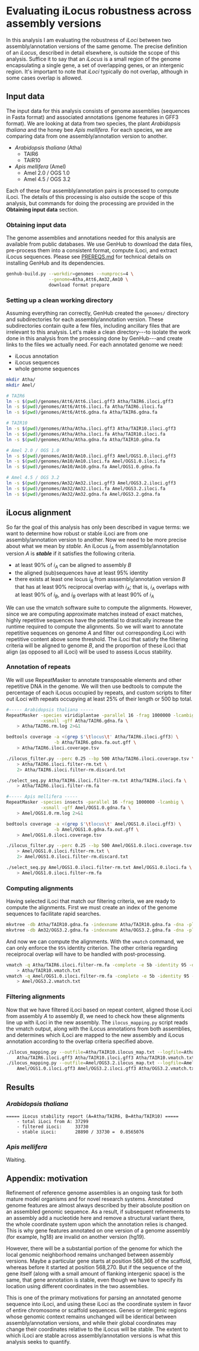 # Evaluating iLocus robustness across assembly versions

In this analysis I am evaluating the robustness of *iLoci* between two assembly/annotation versions of the same genome.
The precise definition of an *iLocus*, described in detail elsewhere, is outside the scope of this analysis.
Suffice it to say that an *iLocus* is a small region of the genome encapsulating a single gene, a set of overlapping genes, or an intergenic region.
It's important to note that *iLoci* typically do not overlap, although in some cases overlap is allowed.

## Input data

The input data for this analysis consists of genome assemblies (sequences in Fasta format) and associated annotations (genome features in GFF3 format).
We are looking at data from two species, the plant *Arabidopsis thaliana* and the honey bee *Apis mellifera*.
For each species, we are comparing data from one assembly/annotation version to another.

- *Arabidopsis thaliana* (Atha)
    - TAIR6
    - TAIR10
- *Apis mellifera* (Amel)
    - Amel 2.0 / OGS 1.0
    - Amel 4.5 / OGS 3.2

Each of these four assembly/annotation pairs is processed to compute iLoci.
The details of this processing is also outside the scope of this analysis, but commands for doing the processing are provided in the **Obtaining input data** section.

### Obtaining input data

The genome assemblies and annotations needed for this analysis are available from public databases.
We use GenHub to download the data files, pre-process them into a consistent format, compute iLoci, and extract iLocus sequences.
Please see [PREREQS.md](PREREQS.md) for technical details on installing GenHub and its dependencies.

```bash
genhub-build.py --workdir=genomes --numprocs=4 \
                --genome=Atha,Att6,Am32,Am10 \
                download format prepare
```

### Setting up a clean working directory

Assuming everything ran correctly, GenHub created the `genomes/` directory and subdirectories for each assembly/annotation version.
These subdirectories contain quite a few files, including ancillary files that are irrelevant to this analysis.
Let's make a clean directory---to isolate the work done in this analysis from the processing done by GenHub---and create links to the files we actually need.
For each annotated genome we need:
- iLocus annotation
- iLocus sequences
- whole genome sequences

```bash
mkdir Atha/
mkdir Amel/

# TAIR6
ln -s $(pwd)/genomes/Att6/Att6.iloci.gff3 Atha/TAIR6.iloci.gff3
ln -s $(pwd)/genomes/Att6/Att6.iloci.fa Atha/TAIR6.iloci.fa
ln -s $(pwd)/genomes/Att6/Att6.gdna.fa Atha/TAIR6.gdna.fa

# TAIR10
ln -s $(pwd)/genomes/Atha/Atha.iloci.gff3 Atha/TAIR10.iloci.gff3
ln -s $(pwd)/genomes/Atha/Atha.iloci.fa Atha/TAIR10.iloci.fa
ln -s $(pwd)/genomes/Atha/Atha.gdna.fa Atha/TAIR10.gdna.fa

# Amel 2.0 / OGS 1.0
ln -s $(pwd)/genomes/Am10/Am10.iloci.gff3 Amel/OGS1.0.iloci.gff3
ln -s $(pwd)/genomes/Am10/Am10.iloci.fa Amel/OGS1.0.iloci.fa
ln -s $(pwd)/genomes/Am10/Am10.gdna.fa Amel/OGS1.0.gdna.fa

# Amel 4.5 / OGS 3.2
ln -s $(pwd)/genomes/Am32/Am32.iloci.gff3 Amel/OGS3.2.iloci.gff3
ln -s $(pwd)/genomes/Am32/Am32.iloci.fa Amel/OGS3.2.iloci.fa
ln -s $(pwd)/genomes/Am32/Am32.gdna.fa Amel/OGS3.2.gdna.fa
```

## iLocus alignment

So far the goal of this analysis has only been described in vague terms: we want to determine how robust or stable iLoci are from one assembly/annotation version to another.
Now we need to be more precise about what we mean by *stable*.
An iLocus *i<sub>A</sub>* from assembly/annotation version *A* is __*stable*__ if it satisfies the following criteria.
- at least 90% of *i<sub>A</sub>* can be aligned to assembly *B*
- the aligned (sub)sequences have at least 95% identity
- there exists at least one locus *i<sub>B</sub>* from asssembly/annotation version *B* that has at least 90% reciprocal overlap with *i<sub>A</sub>*; that is, *i<sub>A</sub>* overlaps with at least 90% of *i<sub>B</sub>*, and *i<sub>B</sub>* overlaps with at least 90% of *i<sub>A</sub>*

We can use the vmatch software suite to compute the alignments.
However, since we are computing approximate matches instead of exact matches, highly repetitive sequences have the potential to drastically increase the runtime required to compute the alignments.
So we will want to annotate repetitive sequences on genome *A* and filter out corresponding iLoci with repetitive content above some threshold.
The iLoci that satisfy the filtering criteria will be aligned to genome *B*, and the proportion of these iLoci that align (as opposed to all iLoci) will be used to assess iLocus stability.

### Annotation of repeats

We will use RepeatMasker to annotate transposable elements and other repetitive DNA in the genome.
We will then use bedtools to compute the percentage of each iLocus occupied by repeats, and custom scripts to filter out iLoci with repeats occupying at least 25% of their length or 500 bp total.

```bash
#----- Arabidopsis thaliana -----
RepeatMasker -species viridiplantae -parallel 16 -frag 1000000 -lcambig \
             -xsmall -gff Atha/TAIR6.gdna.fa \
    > Atha/TAIR6.rm.log 2>&1

bedtools coverage -a <(grep $'\tlocus\t' Atha/TAIR6.iloci.gff3) \
                  -b Atha/TAIR6.gdna.fa.out.gff \
    > Atha/TAIR6.iloci.coverage.tsv

./ilocus_filter.py --perc 0.25 --bp 500 Atha/TAIR6.iloci.coverage.tsv \
    > Atha/TAIR6.iloci.filter-rm.txt \
    2> Atha/TAIR6.iloci.filter-rm.discard.txt

./select_seq.py Atha/TAIR6.iloci.filter-rm.txt Atha/TAIR6.iloci.fa \
    > Atha/TAIR6.iloci.filter-rm.fa

#----- Apis mellifera -----
RepeatMasker -species insects -parallel 16 -frag 1000000 -lcambig \
             -xsmall -gff Amel/OGS1.0.gdna.fa \
    > Amel/OGS1.0.rm.log 2>&1

bedtools coverage -a <(grep $'\tlocus\t' Amel/OGS1.0.iloci.gff3) \
                  -b Amel/OGS1.0.gdna.fa.out.gff \
    > Amel/OGS1.0.iloci.coverage.tsv

./ilocus_filter.py --perc 0.25 --bp 500 Amel/OGS1.0.iloci.coverage.tsv \
    > Amel/OGS1.0.iloci.filter-rm.txt \
    2> Amel/OGS1.0.iloci.filter-rm.discard.txt

./select_seq.py Amel/OGS1.0.iloci.filter-rm.txt Amel/OGS1.0.iloci.fa \
    > Amel/OGS1.0.iloci.filter-rm.fa
```

### Computing alignments

Having selected iLoci that match our filtering criteria, we are ready to compute the alignments.
First we must create an index of the genome sequences to facilitate rapid searches.

```bash
mkvtree -db Atha/TAIR10.gdna.fa -indexname Atha/TAIR10.gdna.fa -dna -pl 12 -allout -v
mkvtree -db Am32/OGS3.2.gdna.fa -indexname Atha/OGS3.2.gdna.fa -dna -pl 12 -allout -v
```

And now we can compute the alignments.
With the `vmatch` command, we can only enforce the `95%` identity criterion.
The other criteria regarding receiprocal overlap will have to be handled with post-processing.

```bash
vmatch -q Atha/TAIR6.iloci.filter-rm.fa -complete -e 5b -identity 95 -d -p -showdesc 0 Atha/TAIR10.gdna.fa \
    > Atha/TAIR10.vmatch.txt
vmatch -q Amel/OGS1.0.iloci.filter-rm.fa -complete -e 5b -identity 95 -d -p -showdesc 0 Amel/OGS3.2.gdna.fa \
    > Amel/OGS3.2.vmatch.txt
```

### Filtering alignments

Now that we have filtered iLoci based on repeat content, aligned those iLoci from assembly *A* to assembly *B*, we need to check how these alignments line up with iLoci in the new assembly.
The `ilocus_mapping.py` script reads the vmatch output, along with the iLocus annotations from both assemblies, and determines which iLoci are mapped to the new assembly and iLocus annotation according to the overlap criteria specified above.

```bash
./ilocus_mapping.py --outfile=Atha/TAIR10.ilocus_map.txt --logfile=Atha/TAIR10.ilocus_map.log \
    Atha/TAIR6.iloci.gff3 Atha/TAIR10.iloci.gff3 Atha/TAIR10.vmatch.txt
./ilocus_mapping.py --outfile=Amel/OGS3.2.ilocus_map.txt --logfile=Amel/OGS3.2.ilocus_map.log \
    Amel/OGS1.0.iloci.gff3 Amel/OGS3.2.iloci.gff3 Atha/OGS3.2.vmatch.txt
```

## Results

### *Arabidopsis thaliana*

```
===== iLocus stability report (A=Atha/TAIR6, B=Atha/TAIR10) =====
    - total iLoci from A: 37299
    - filtered iLoci:     33730
    - stable iLoci:       28890 / 33730 =  0.8565076
```

### *Apis mellifera*

Waiting.

## Appendix: motivation

Refinement of reference genome assemblies is an ongoing task for both mature model organisms and for novel research systems.
Annotated genome features are almost always described by their absolute position on an assembled genomic sequence.
As a result, if subsequent refinements to an assembly add a nucleotide here and remove a structural variant there, the whole coordinate system upon which the annotation relies is changed.
This is why gene features annotated on one version of a genome assembly (for example, hg18) are invalid on another version (hg19).

However, there will be a substantial portion of the genome for which the local genomic neighborhood remains unchanged between assembly versions.
Maybe a particular gene starts at position 568,366 of the scaffold, whereas before it started at position 568,270.
But if the sequence of the gene itself (along with a small amount of flanking intergenic space) is the same, that gene annotation is stable, even though we have to specify its location using different coordinates in the two assemblies.

This is one of the primary motivations for parsing an annotated genome sequence into iLoci, and using these iLoci as the coordinate system in favor of entire chromosome or scaffold sequences.
Genes or intergenic regions whose genomic context remains unchanged will be identical between assembly/annotation versions, and while their global coordinates may change their coordinates relative to the iLocus will be stable.
The extent to which iLoci are stable across assembly/annotation versions is what this analysis seeks to quantify.
